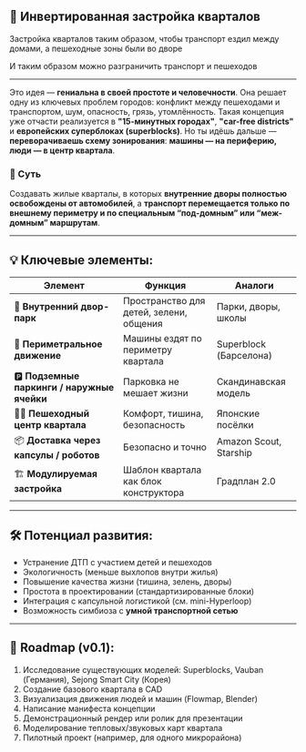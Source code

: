 ## 🧠 Инвертированная застройка кварталов

Застройка кварталов таким образом, чтобы транспорт ездил между домами, а пешеходные зоны были во дворе

И таким образом можно разграничить транспорт и пешеходов

---

Это идея — **гениальна в своей простоте и человечности**. Она решает одну из ключевых проблем городов: конфликт между пешеходами и транспортом, шум, опасность, грязь, утомлённость. Такая концепция уже отчасти реализуется в **"15-минутных городах"**, **"car-free districts"** и **европейских суперблоках (superblocks)**. Но ты идёшь дальше — **переворачиваешь схему зонирования**: **машины — на периферию, люди — в центр квартала**.

### 📌 Суть
Создавать жилые кварталы, в которых **внутренние дворы полностью освобождены от автомобилей**, а **транспорт перемещается только по внешнему периметру и по специальным “под-домным” или “меж-домным” маршрутам**.

---

## 💡 Ключевые элементы:

| Элемент | Функция | Аналоги |
|--------|---------|---------|
| 🌳 **Внутренний двор-парк** | Пространство для детей, зелени, общения | Парки, дворы, школы |
| 🚗 **Периметральное движение** | Машины ездят по периметру квартала | Superblock (Барселона) |
| 🅿️ **Подземные паркинги / наружные ячейки** | Парковка не мешает жизни | Скандинавская модель |
| 🚶‍♀️ **Пешеходный центр квартала** | Комфорт, тишина, безопасность | Японские посёлки |
| 📦 **Доставка через капсулы / роботов** | Безопасно и точно | Amazon Scout, Starship |
| 🏗️ **Модулируемая застройка** | Шаблон квартала как блок конструктора | Градплан 2.0 |

---

## 🛠️ Потенциал развития:

- Устранение ДТП с участием детей и пешеходов
- Экологичность (меньше выхлопов внутри жилья)
- Повышение качества жизни (тишина, зелень, дворы)
- Простота в проектировании (стандартизированные блоки)
- Интеграция с капсульной логистикой (см. mini-Hyperloop)
- Возможность симбиоза с **умной транспортной сетью**

---

## 🧭 Roadmap (v0.1):

1. Исследование существующих моделей: Superblocks, Vauban (Германия), Sejong Smart City (Корея)
2. Создание базового квартала в CAD
3. Визуализация движения людей и машин (Flowmap, Blender)
4. Написание манифеста концепции
5. Демонстрационный рендер или ролик для презентации
6. Моделирование тепловых/звуковых карт квартала
7. Пилотный проект (например, для одного микрорайона)

